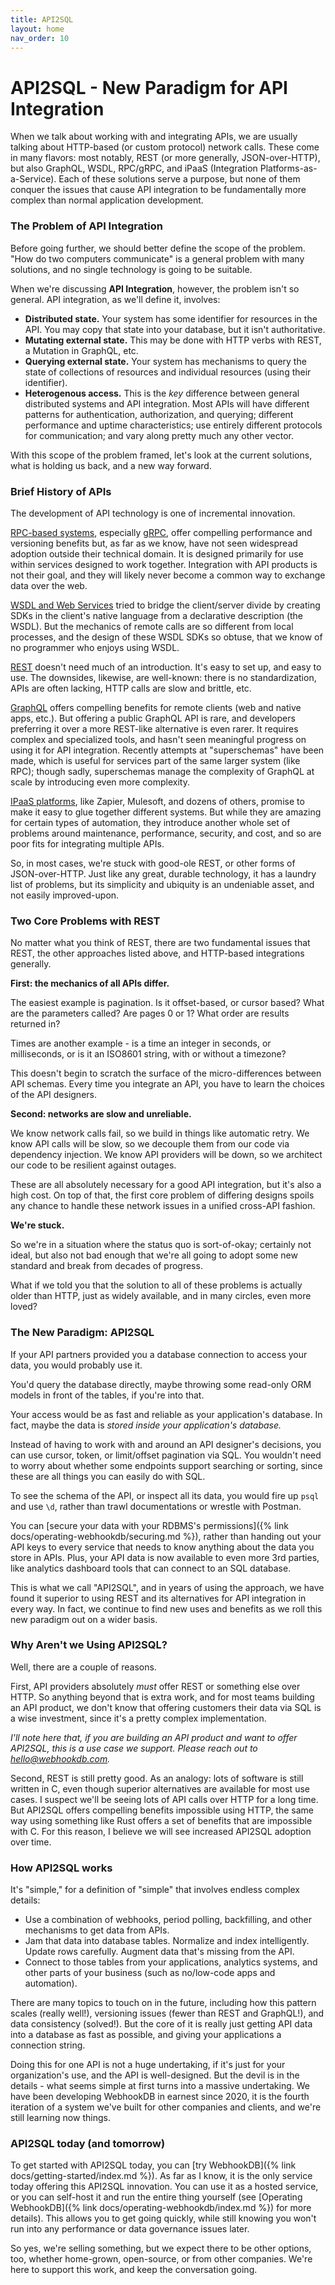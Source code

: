 ```yaml
---
title: API2SQL
layout: home
nav_order: 10
---
```


# API2SQL - New Paradigm for API Integration

When we talk about working with and integrating APIs,
we are usually talking about HTTP-based (or custom protocol) network calls.
These come in many flavors: most notably, REST (or more generally, JSON-over-HTTP),
but also GraphQL, WSDL, RPC/gRPC, and iPaaS (Integration Platforms-as-a-Service).
Each of these solutions serve a purpose,
but none of them conquer the issues that cause API integration
to be fundamentally more complex than normal application development.

### The Problem of API Integration

Before going further, we should better define the scope of the problem.
"How do two computers communicate" is a general problem with many solutions,
and no single technology is going to be suitable.

When we're discussing **API Integration**, however, the problem isn't so general.
API integration, as we'll define it, involves:

- **Distributed state.** Your system has some identifier for resources in the API.
  You may copy that state into your database, but it isn't authoritative.
- **Mutating external state.** This may be done with HTTP verbs with REST,
  a Mutation in GraphQL, etc.
- **Querying external state.** Your system has mechanisms to query the state of collections
  of resources and individual resources (using their identifier).
- **Heterogenous access.** This is the *key* difference between general distributed systems
  and API integration. Most APIs will have different patterns for authentication,
  authorization, and querying; different performance and uptime characteristics;
  use entirely different protocols for communication; and vary along pretty much any other vector.

With this scope of the problem framed, let's look at the current solutions,
what is holding us back, and a new way forward.

### Brief History of APIs

The development of API technology is one of incremental innovation.

[RPC-based systems](https://en.wikipedia.org/wiki/Remote_procedure_call),
especially [gRPC](https://en.wikipedia.org/wiki/GRPC),
offer compelling performance and versioning benefits but,
as far as we know, have not seen widespread adoption outside their technical domain.
It is designed primarily for use within services designed to work together.
Integration with API products is not their goal, and they will likely never become
a common way to exchange data over the web.

[WSDL and Web Services](https://en.wikipedia.org/wiki/Web_Services_Description_Language)
tried to bridge the client/server divide by creating SDKs
in the client's native language from a declarative description (the WSDL).
But the mechanics of remote calls are so different from local processes,
and the design of these WSDL SDKs so obtuse, that we know of no programmer
who enjoys using WSDL.

[REST](https://en.wikipedia.org/wiki/Representational_state_transfer)
doesn't need much of an introduction. It's easy to set up,
and easy to use. The downsides, likewise, are well-known:
there is no standardization, APIs are often lacking, HTTP calls are
slow and brittle, etc.

[GraphQL](https://en.wikipedia.org/wiki/GraphQL)
offers compelling benefits for remote clients (web and native apps, etc.).
But offering a public GraphQL API is rare, and developers preferring it over
a more REST-like alternative is even rarer. It requires complex and specialized tools,
and hasn't seen meaningful progress on using it for API integration.
Recently attempts at "superschemas" have been made,
which is useful for services part of the same larger system (like RPC);
though sadly, superschemas manage the complexity of GraphQL at scale
by introducing even more complexity.

[IPaaS platforms](https://en.wikipedia.org/wiki/Cloud-based_integration),
like Zapier, Mulesoft, and dozens of others,
promise to make it easy to glue together different systems.
But while they are amazing for certain types of automation,
they introduce another whole set of problems around
maintenance, performance, security, and cost,
and so are poor fits for integrating multiple APIs.

So, in most cases, we're stuck with good-ole REST, or other forms of JSON-over-HTTP.
Just like any great, durable technology, it has a laundry list of problems,
but its simplicity and ubiquity is an undeniable asset, and not easily improved-upon.

### Two Core Problems with REST

No matter what you think of REST, there are two fundamental issues that REST,
the other approaches listed above, and HTTP-based integrations generally.

**First: the mechanics of all APIs differ.**

The easiest example is pagination. Is it offset-based, or cursor based?
What are the parameters called? Are pages 0 or 1? What order are results returned in?

Times are another example - is a time an integer in seconds, or milliseconds, or is it an ISO8601 string,
with or without a timezone?

This doesn't begin to scratch the surface of the micro-differences between API schemas.
Every time you integrate an API, you have to learn the choices of the API designers.

**Second: networks are slow and unreliable.**

We know network calls fail, so we build in things like automatic retry.
We know API calls will be slow, so we decouple them from our code via dependency injection.
We know API providers will be down, so we architect our code to be resilient against outages.

These are all absolutely necessary for a good API integration,
but it's also a high cost. On top of that, the first core problem of differing designs
spoils any chance to handle these network issues in a unified cross-API fashion.

**We're stuck.**

So we're in a situation where the status quo is sort-of-okay;
certainly not ideal, but also not bad enough that we're all going to adopt
some new standard and break from decades of progress.

What if we told you that the solution to all of these problems
is actually older than HTTP, just as widely available, and in many circles,
even more loved?

### The New Paradigm: API2SQL

If your API partners provided you a database connection to access your data,
you would probably use it.

You'd query the database directly, maybe throwing some read-only ORM models
in front of the tables, if you're into that.

Your access would be as fast and reliable as your application's database.
In fact, maybe the data is *stored inside your application's database.*

Instead of having to work with and around an API designer's decisions,
you can use cursor, token, or limit/offset pagination via SQL.
You wouldn't need to worry about whether some endpoints
support searching or sorting, since these are all things you can easily do with SQL.

To see the schema of the API, or inspect all its data,
you would fire up `psql` and use `\d`,
rather than trawl documentations or wrestle with Postman.

You can [secure your data with your RDBMS's permissions]({% link docs/operating-webhookdb/securing.md %}),
rather than handing out your API keys to every service that needs to know
anything about the data you store in APIs.
Plus, your API data is now available to even more 3rd parties,
like analytics dashboard tools that can connect to an SQL database.

This is what we call "API2SQL", and in years of using the approach,
we have found it superior to using REST and its alternatives
for API integration in every way.
In fact, we continue to find new uses and benefits
as we roll this new paradigm out on a wider basis.

### Why Aren't we Using API2SQL?

Well, there are a couple of reasons.

First, API providers absolutely *must* offer REST or something else over HTTP.
So anything beyond that is extra work,
and for most teams building an API product, we don't know that offering
customers their data via SQL is a wise investment, since it's a pretty complex implementation.

*I'll note here that, if you are building an API product and want to offer API2SQL,
this is a use case we support. Please reach out to <a href="mailto:hello@webhookdb.com">hello@webhookdb.com</a>.*

Second, REST is still pretty good.
As an analogy: lots of software is still written in C,
even though superior alternatives are available for most use cases.
I suspect we'll be seeing lots of API calls over HTTP for a long time.
But API2SQL offers compelling benefits impossible using HTTP,
the same way using something like Rust offers a set of benefits that are impossible with C.
For this reason, I believe we will see increased API2SQL adoption over time.

### How API2SQL works

It's "simple," for a definition of "simple" that involves endless complex details:

- Use a combination of webhooks, period polling, backfilling,
  and other mechanisms to get data from APIs.
- Jam that data into database tables. Normalize and index intelligently.
  Update rows carefully. Augment data that's missing from the API.
- Connect to those tables from your applications, analytics systems,
  and other parts of your business (such as no/low-code apps and automation).

There are many topics to touch on in the future,
including how this pattern scales (really well!),
versioning issues (fewer than REST and GraphQL!),
and data consistency (solved!). But the core of it is really just
getting API data into a database as fast as possible,
and giving your applications a connection string.

Doing this for one API is not a huge undertaking,
if it's just for your organization's use, and the API is well-designed.
But the devil is in the details - what seems simple at first turns into
a massive undertaking. We have been developing WebhookDB in earnest since 2020,
it is the fourth iteration of a system we've built for other companies and clients,
and we're still learning now things.

### API2SQL today (and tomorrow)

To get started with API2SQL today, you can [try WebhookDB]({% link docs/getting-started/index.md %}).
As far as I know, it is the only service today offering this API2SQL innovation.
You can use it as a hosted service, or you can self-host it and run the entire thing yourself
(see [Operating WebhookDB]({% link docs/operating-webhookdb/index.md %}) for more details).
This allows you to get going quickly,
while still knowing you won't run into any performance or data governance issues later.

So yes, we're selling something, but we expect there to be other options, too,
whether home-grown, open-source, or from other companies.
We're here to support this work, and keep the conversation going.
